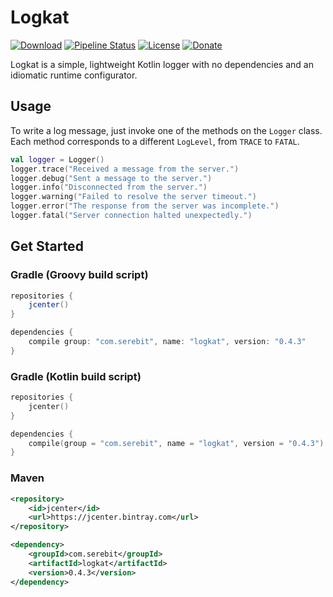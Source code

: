 # Logkat
[![Download][bintray]](https://bintray.com/serebit/public/logkat)
[![Pipeline Status][gitlab-ci]](https://gitlab.com/serebit/logkat/pipelines)
[![License][license]](https://www.apache.org/licenses/LICENSE-2.0.html)
[![Donate][paypal]](https://paypal.me/gdeadshot)

Logkat is a simple, lightweight Kotlin logger with no dependencies and an idiomatic runtime configurator.

## Usage
To write a log message, just invoke one of the methods on the `Logger` class. Each method corresponds to a different
`LogLevel`, from `TRACE` to `FATAL`.
```kotlin
val logger = Logger()
logger.trace("Received a message from the server.")
logger.debug("Sent a message to the server.")
logger.info("Disconnected from the server.")
logger.warning("Failed to resolve the server timeout.")
logger.error("The response from the server was incomplete.")
logger.fatal("Server connection halted unexpectedly.")
```

## Get Started
### Gradle (Groovy build script)
```gradle
repositories {
    jcenter()
}

dependencies {
    compile group: "com.serebit", name: "logkat", version: "0.4.3"
}
```
### Gradle (Kotlin build script)
```kts
repositories {
    jcenter()
}

dependencies {
    compile(group = "com.serebit", name = "logkat", version = "0.4.3")
}
```
### Maven
```xml
<repository>
    <id>jcenter</id>
    <url>https://jcenter.bintray.com</url>
</repository>
```
```xml
<dependency>
    <groupId>com.serebit</groupId>
    <artifactId>logkat</artifactId>
    <version>0.4.3</version>
</dependency>
```

[bintray]: https://api.bintray.com/packages/serebit/public/logkat/images/download.svg "Download from Bintray"
[gitlab-ci]: https://gitlab.com/serebit/logkat/badges/master/build.svg "Pipeline Status"
[license]: https://img.shields.io/badge/License-Apache%202.0-lightgrey.svg "License"
[paypal]: https://img.shields.io/badge/Donate-PayPal-blue.svg "Donate via PayPal"
